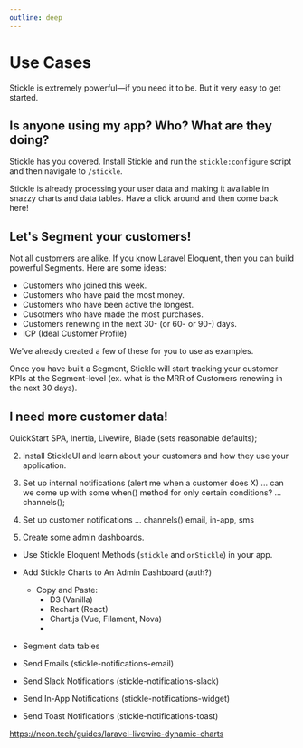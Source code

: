 ```yaml
---
outline: deep
---
```


# Use Cases

Stickle is extremely powerful&mdash;if you need it to be. But it very easy to get started.

## Is anyone using my app? Who? What are they doing?

Stickle has you covered. Install Stickle and run the `stickle:configure` script and then navigate to `/stickle`.

Stickle is already processing your user data and making it available in snazzy charts and data tables. Have a click around and then come back here!

## Let's Segment your customers!

Not all customers are alike. If you know Laravel Eloquent, then you can build powerful Segments. Here are some ideas:

-   Customers who joined this week.
-   Customers who have paid the most money.
-   Customers who have been active the longest.
-   Cusotmers who have made the most purchases.
-   Customers renewing in the next 30- (or 60- or 90-) days.
-   ICP (Ideal Customer Profile)

We've already created a few of these for you to use as examples.

Once you have built a Segment, Stickle will start tracking your customer KPIs at the Segment-level (ex. what is the MRR of Customers renewing in the next 30 days).

## I need more customer data!

QuickStart SPA, Inertia, Livewire, Blade (sets reasonable defaults);

2. Install StickleUI and learn about your customers and how they use your application.

3. Set up internal notifications (alert me when a customer does X)
   ... can we come up with some when() method for only certain conditions?
   ... channels();

4. Set up customer notifications
   ... channels() email, in-app, sms

5. Create some admin dashboards.

-   Use Stickle Eloquent Methods (`stickle` and `orStickle`) in your app.
-   Add Stickle Charts to An Admin Dashboard (auth?)
    -   Copy and Paste:
        -   D3 (Vanilla)
        -   Rechart (React)
        -   Chart.js (Vue, Filament, Nova)
        -
-   Segment data tables

-   Send Emails (stickle-notifications-email)
-   Send Slack Notifications (stickle-notifications-slack)
-   Send In-App Notifications (stickle-notifications-widget)
-   Send Toast Notifications (stickle-notifications-toast)

https://neon.tech/guides/laravel-livewire-dynamic-charts
